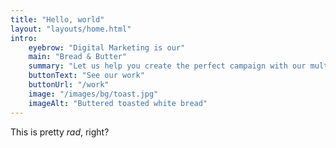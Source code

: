 ```yaml
---
title: "Hello, world"
layout: "layouts/home.html"
intro:
    eyebrow: "Digital Marketing is our"
    main: "Bread & Butter"
    summary: "Let us help you create the perfect campaign with our multi-faceted team of talented creatives."
    buttonText: "See our work"
    buttonUrl: "/work"
    image: "/images/bg/toast.jpg"
    imageAlt: "Buttered toasted white bread"
---
```


This is pretty _rad_, right?